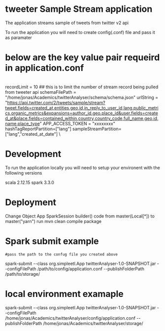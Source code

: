 # tweeter Sample Stream application

The application streams sample of tweets from twitter v2 api

To run the application you will need to create config(.conf) file and pass it as paramater 

# below are the key value pair requeird in application.conf
\
recordLimit = 10 ## this is to limit the number of stream record being pulled from tweeter api
schemaFilePath = "/home/jonas/Academics/twitterAnalyser/schema/schema.json"
urlString = "https://api.twitter.com/2/tweets/sample/stream?tweet.fields=created_at,entities,geo,id,in_reply_to_user_id,lang,public_metrics,organic_metrics&expansions=author_id,geo.place_id&user.fields=created_at&place.fields=contained_within,country,country_code,full_name,geo,id,name,place_type"
APP_ACCESS_TOKEN = "xxxxxxxx"
hashTagReportPartition=["lang"]
sampleStreamPartition=["lang","created_at_date"] \ 

# Development
To run the application locally you will need to setup your environent with the following versions

scala 2.12.15
spark 3.3.0

# Deployment
 Change Object App SparkSession builder() code from master(Local[*]) to master("yarn")
 run mvn clean compile package

# Spark submit example
    #pass the path to the confug file you created above
spark-submit --class org.simpleetl.App twitterAnalyser-1.0-SNAPSHOT.jar --configFilePath /path/to/config/application.conf --publishFolderPath /path/to/storage/

# local environment examaple
spark-submit --class org.simpleetl.App twitterAnalyser-1.0-SNAPSHOT.jar --configFilePath /home/jonas/Academics/twitterAnalyser/config/application.conf --publishFolderPath /home/jonas/Academics/twitterAnalyser/storage/
